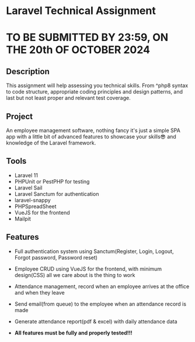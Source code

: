# Laravel Technical Assignment

# TO BE SUBMITTED BY 23:59, ON THE 20th OF OCTOBER 2024

## Description

This assignment will help assessing you technical skills. From ^php8 syntax to code structure, appropriate coding principles and design patterns, and last but not least proper and relevant test coverage.

## Project

An employee management software, nothing fancy it's just a simple SPA app with a little bit of advanced features to showcase your skills😎 and knowledge of the Laravel framework.

## Tools

- Laravel 11
- PHPUnit or PestPHP for testing
- Laravel Sail
- Laravel Sanctum for authentication
- laravel-snappy
- PHPSpreadSheet
- VueJS for the frontend
- Mailpit

## Features

- Full authentication system using Sanctum(Register, Login, Logout, Forgot password, Password reset)
- Employee CRUD using VueJS for the frontend, with minimum design(CSS) all we care about is the thing to work
- Attendance management, record when an employee arrives at the office and when they leave
- Send email(from queue) to the employee when an attendance record is made
- Generate attendance report(pdf & excel) with daily attendance data

- **All features must be fully and properly tested!!!**
